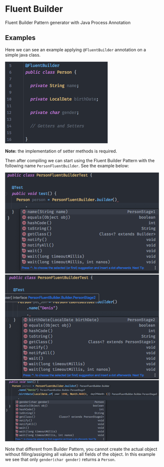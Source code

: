 # Fluent Builder

Fluent Builder Pattern generator with Java Process Annotation

## Examples

Here we can see an example applying `@FluentBuilder` annotation on a simple java class.

![Alt text](screenshots/Screenshot%202020-07-27%20at%2022.03.47.png "Class annotated with @FluentBuilder")

**Note:** the implementation of setter methods is required.

Then after compiling we can start using the Fluent Builder Pattern with the following name `PersonFluentBuilder`. See the example below:

![Alt text](screenshots/Screenshot%202020-07-27%20at%2022.05.13.png "Class annotated with @FluentBuilder")
![Alt text](screenshots/Screenshot%202020-07-27%20at%2022.05.35.png "Class annotated with @FluentBuilder")
![Alt text](screenshots/Screenshot%202020-07-27%20at%2022.06.35.png "Class annotated with @FluentBuilder")

Note that different from Builder Pattern, you cannot create the actual object without filling/assigning all values to all fields of the object. 
In this example we see that only `gender(char gender)` returns a `Person`.
